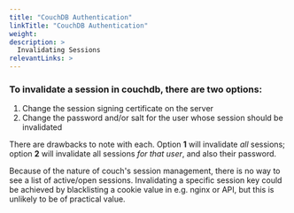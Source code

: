 ```yaml
---
title: "CouchDB Authentication"
linkTitle: "CouchDB Authentication"
weight: 
description: >
  Invalidating Sessions
relevantLinks: >
---
```


### To invalidate a session in couchdb, there are two options:


1. Change the session signing certificate on the server
2. Change the password and/or salt for the user whose session should be invalidated

There are drawbacks to note with each.  Option **1** will invalidate _all_ sessions; option **2** will invalidate all sessions _for that user_, and also their password.

Because of the nature of couch's session management, there is no way to see a list of active/open sessions.  Invalidating a specific session key could be achieved by blacklisting a cookie value in e.g. nginx or API, but this is unlikely to be of practical value.